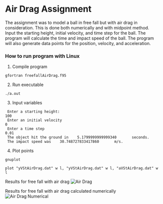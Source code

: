 # Air Drag Assignment
The assignment was to model a ball in free fall but with air drag in consideration. This is done both numerically and with midpoint method. Input the starting height, initial velocity, and time step for the ball. The program will calculate the time and impact speed of the ball. The program will also generate data points for the position, velocity, and acceleration.

### How to run program with Linux

1. Compile program
```
gfortran freefallAirDrag.f95
```
2. Run executable
```
./a.out
```
3. Input variables
```
 Enter a starting height:
100
 Enter an initial velocity
0
 Enter a time step
0.01
 The object hit the ground in    5.1799999999999340       seconds.
 The impact speed was    30.748727833417860       m/s.
```
4. Plot points
```
gnuplot

plot "yVStAirDrag.dat" w l, "yVStAirDrag.dat" w l, "aVStAirDrag.dat" w l
```

Results for free fall with air drag
![][airDrag]

Results for free fall with air drag calculated numerically
![][airDragNumerical]

[airDrag]: images/airDrag.png "Air Drag"
[airDragNumerical]: images/airDrag.png "Air Drag Numerical"


